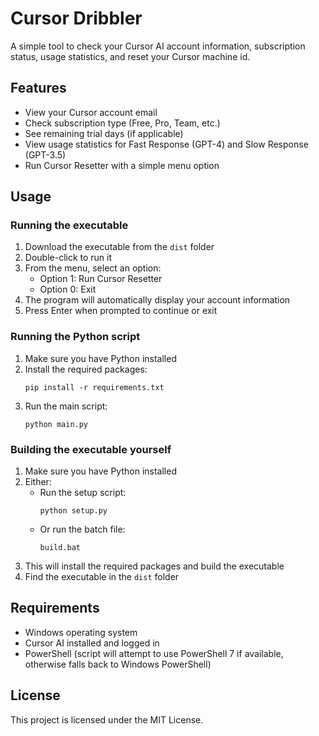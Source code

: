 # Cursor Dribbler

A simple tool to check your Cursor AI account information, subscription status, usage statistics, and reset your Cursor machine id.

## Features

- View your Cursor account email
- Check subscription type (Free, Pro, Team, etc.)
- See remaining trial days (if applicable)
- View usage statistics for Fast Response (GPT-4) and Slow Response (GPT-3.5)
- Run Cursor Resetter with a simple menu option

## Usage

### Running the executable

1. Download the executable from the `dist` folder
2. Double-click to run it
3. From the menu, select an option:
   - Option 1: Run Cursor Resetter
   - Option 0: Exit
4. The program will automatically display your account information
5. Press Enter when prompted to continue or exit

### Running the Python script

1. Make sure you have Python installed
2. Install the required packages:
   ```
   pip install -r requirements.txt
   ```
3. Run the main script:
   ```
   python main.py
   ```

### Building the executable yourself

1. Make sure you have Python installed
2. Either:
   - Run the setup script:
     ```
     python setup.py
     ```
   - Or run the batch file:
     ```
     build.bat
     ```
3. This will install the required packages and build the executable
4. Find the executable in the `dist` folder

## Requirements

- Windows operating system
- Cursor AI installed and logged in
- PowerShell (script will attempt to use PowerShell 7 if available, otherwise falls back to Windows PowerShell)

## License

This project is licensed under the MIT License.